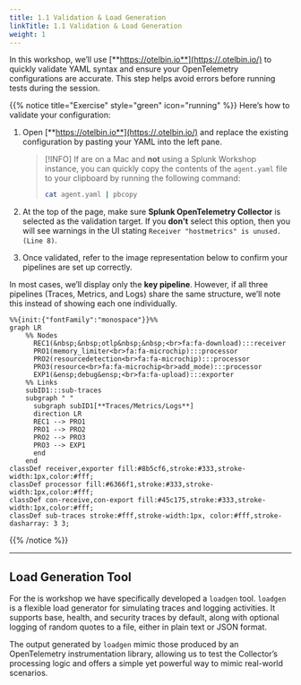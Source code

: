 ```yaml
---
title: 1.1 Validation & Load Generation
linkTitle: 1.1 Validation & Load Generation
weight: 1
---
```


In this workshop, we’ll use [**https://otelbin.io**](https://.otelbin.io/) to quickly validate YAML syntax and ensure your OpenTelemetry configurations are accurate. This step helps avoid errors before running tests during the session.

{{% notice title="Exercise" style="green" icon="running" %}}
Here’s how to validate your configuration:

1. Open [**https://otelbin.io**](https://.otelbin.io/) and replace the existing configuration by pasting your YAML into the left pane.
    > [!INFO]
    > If are on a Mac and **not** using a Splunk Workshop instance, you can quickly copy the contents of the `agent.yaml` file to your clipboard by running the following command:
    >
    > ```bash
    > cat agent.yaml | pbcopy
    > ```

2. At the top of the page, make sure **Splunk OpenTelemetry Collector** is selected as the validation target. If you **don't** select this option, then you will see warnings in the UI stating `Receiver "hostmetrics" is unused. (Line 8)`.

3. Once validated, refer to the image representation below to confirm your pipelines are set up correctly.

In most cases, we’ll display only the **key pipeline**. However, if all three pipelines (Traces, Metrics, and Logs) share the same structure, we’ll note this instead of showing each one individually.

```mermaid
%%{init:{"fontFamily":"monospace"}}%%
graph LR
    %% Nodes
      REC1(&nbsp;&nbsp;otlp&nbsp;&nbsp;<br>fa:fa-download):::receiver
      PRO1(memory_limiter<br>fa:fa-microchip):::processor
      PRO2(resourcedetection<br>fa:fa-microchip):::processor
      PRO3(resource<br>fa:fa-microchip<br>add_mode):::processor
      EXP1(&ensp;debug&ensp;<br>fa:fa-upload):::exporter
    %% Links
    subID1:::sub-traces
    subgraph " "
      subgraph subID1[**Traces/Metrics/Logs**]
      direction LR
      REC1 --> PRO1
      PRO1 --> PRO2
      PRO2 --> PRO3
      PRO3 --> EXP1
      end
    end
classDef receiver,exporter fill:#8b5cf6,stroke:#333,stroke-width:1px,color:#fff;
classDef processor fill:#6366f1,stroke:#333,stroke-width:1px,color:#fff;
classDef con-receive,con-export fill:#45c175,stroke:#333,stroke-width:1px,color:#fff;
classDef sub-traces stroke:#fff,stroke-width:1px, color:#fff,stroke-dasharray: 3 3;
```

{{% /notice %}}

---

## Load Generation Tool

For the is workshop we have specifically developed a `loadgen` tool. `loadgen` is a flexible load generator for simulating traces and logging activities. It supports base, health, and security traces by default, along with optional logging of random quotes to a file, either in plain text or JSON format.

The output generated by `loadgen` mimic those produced by an OpenTelemetry instrumentation library, allowing us to test the Collector’s processing logic and offers a simple yet powerful way to mimic real-world scenarios.
